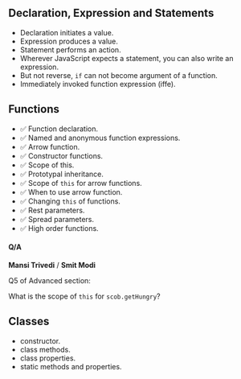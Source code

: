 ## Declaration, Expression and Statements

-   Declaration initiates a value.
-   Expression produces a value.
-   Statement performs an action.
-   Wherever JavaScript expects a statement, you can also write an expression.
-   But not reverse, `if` can not become argument of a function.
-   Immediately invoked function expression (iffe).

## Functions

-   ✅ Function declaration.
-   ✅ Named and anonymous function expressions.
-   ✅ Arrow function.
-   ✅ Constructor functions.
-   ✅ Scope of this.
-   ✅ Prototypal inheritance.
-   ✅ Scope of `this` for arrow functions.
-   ✅ When to use arrow function.
-   ✅ Changing `this` of functions.
-   ✅ Rest parameters.
-   ✅ Spread parameters.
-   ✅ High order functions.

#### Q/A

**Mansi Trivedi** / **Smit Modi**

Q5 of Advanced section:

What is the scope of `this` for `scob.getHungry`?

## Classes

-   constructor.
-   class methods.
-   class properties.
-   static methods and properties.
